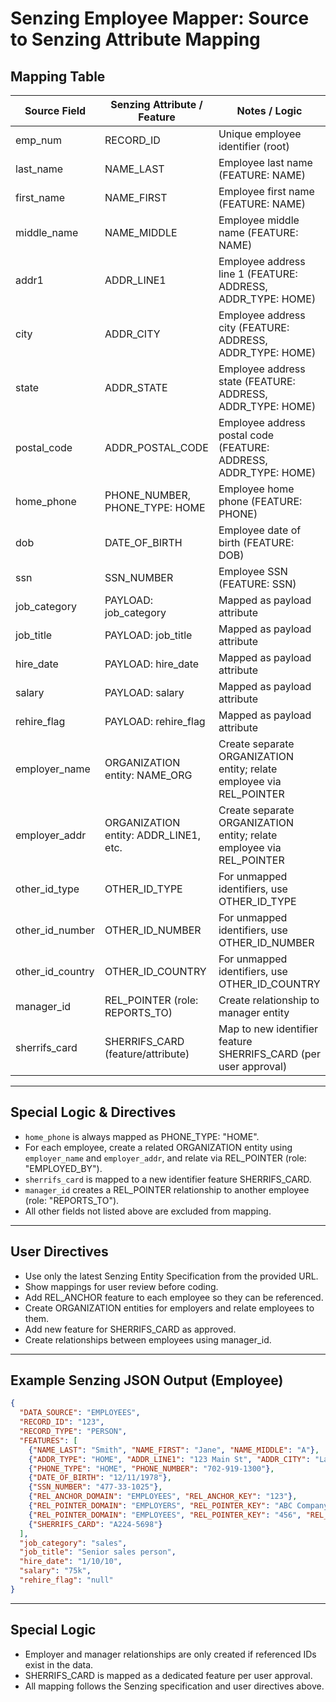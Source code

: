 # Senzing Employee Mapper: Source to Senzing Attribute Mapping

## Mapping Table

| Source Field         | Senzing Attribute / Feature           | Notes / Logic                                                                 |
|---------------------|---------------------------------------|-------------------------------------------------------------------------------|
| emp_num             | RECORD_ID                             | Unique employee identifier (root)                                             |
| last_name           | NAME_LAST                             | Employee last name (FEATURE: NAME)                                            |
| first_name          | NAME_FIRST                            | Employee first name (FEATURE: NAME)                                           |
| middle_name         | NAME_MIDDLE                           | Employee middle name (FEATURE: NAME)                                          |
| addr1               | ADDR_LINE1                            | Employee address line 1 (FEATURE: ADDRESS, ADDR_TYPE: HOME)                   |
| city                | ADDR_CITY                             | Employee address city (FEATURE: ADDRESS, ADDR_TYPE: HOME)                     |
| state               | ADDR_STATE                            | Employee address state (FEATURE: ADDRESS, ADDR_TYPE: HOME)                    |
| postal_code         | ADDR_POSTAL_CODE                      | Employee address postal code (FEATURE: ADDRESS, ADDR_TYPE: HOME)              |
| home_phone          | PHONE_NUMBER, PHONE_TYPE: HOME         | Employee home phone (FEATURE: PHONE)                                          |
| dob                 | DATE_OF_BIRTH                         | Employee date of birth (FEATURE: DOB)                                         |
| ssn                 | SSN_NUMBER                            | Employee SSN (FEATURE: SSN)                                                   |
| job_category        | PAYLOAD: job_category                  | Mapped as payload attribute                                                   |
| job_title           | PAYLOAD: job_title                     | Mapped as payload attribute                                                   |
| hire_date           | PAYLOAD: hire_date                     | Mapped as payload attribute                                                   |
| salary              | PAYLOAD: salary                        | Mapped as payload attribute                                                   |
| rehire_flag         | PAYLOAD: rehire_flag                   | Mapped as payload attribute                                                   |
| employer_name       | ORGANIZATION entity: NAME_ORG          | Create separate ORGANIZATION entity; relate employee via REL_POINTER          |
| employer_addr       | ORGANIZATION entity: ADDR_LINE1, etc.  | Create separate ORGANIZATION entity; relate employee via REL_POINTER          |
| other_id_type       | OTHER_ID_TYPE                          | For unmapped identifiers, use OTHER_ID_TYPE                                   |
| other_id_number     | OTHER_ID_NUMBER                        | For unmapped identifiers, use OTHER_ID_NUMBER                                 |
| other_id_country    | OTHER_ID_COUNTRY                       | For unmapped identifiers, use OTHER_ID_COUNTRY                                |
| manager_id          | REL_POINTER (role: REPORTS_TO)         | Create relationship to manager entity                                         |
| sherrifs_card       | SHERRIFS_CARD (feature/attribute)      | Map to new identifier feature SHERRIFS_CARD (per user approval)               |

---

## Special Logic & Directives

- `home_phone` is always mapped as PHONE_TYPE: "HOME".
- For each employee, create a related ORGANIZATION entity using `employer_name` and `employer_addr`, and relate via REL_POINTER (role: "EMPLOYED_BY").
- `sherrifs_card` is mapped to a new identifier feature SHERRIFS_CARD.
- `manager_id` creates a REL_POINTER relationship to another employee (role: "REPORTS_TO").
- All other fields not listed above are excluded from mapping.

---

## User Directives

- Use only the latest Senzing Entity Specification from the provided URL.
- Show mappings for user review before coding.
- Add REL_ANCHOR feature to each employee so they can be referenced.
- Create ORGANIZATION entities for employers and relate employees to them.
- Add new feature for SHERRIFS_CARD as approved.
- Create relationships between employees using manager_id.

---

## Example Senzing JSON Output (Employee)

```json
{
  "DATA_SOURCE": "EMPLOYEES",
  "RECORD_ID": "123",
  "RECORD_TYPE": "PERSON",
  "FEATURES": [
    {"NAME_LAST": "Smith", "NAME_FIRST": "Jane", "NAME_MIDDLE": "A"},
    {"ADDR_TYPE": "HOME", "ADDR_LINE1": "123 Main St", "ADDR_CITY": "Las Vegas", "ADDR_STATE": "NV", "ADDR_POSTAL_CODE": "89132"},
    {"PHONE_TYPE": "HOME", "PHONE_NUMBER": "702-919-1300"},
    {"DATE_OF_BIRTH": "12/11/1978"},
    {"SSN_NUMBER": "477-33-1025"},
    {"REL_ANCHOR_DOMAIN": "EMPLOYEES", "REL_ANCHOR_KEY": "123"},
    {"REL_POINTER_DOMAIN": "EMPLOYERS", "REL_POINTER_KEY": "ABC Company|111 First St, anytown USA", "REL_POINTER_ROLE": "EMPLOYED_BY"},
    {"REL_POINTER_DOMAIN": "EMPLOYEES", "REL_POINTER_KEY": "456", "REL_POINTER_ROLE": "REPORTS_TO"},
    {"SHERRIFS_CARD": "A224-5698"}
  ],
  "job_category": "sales",
  "job_title": "Senior sales person",
  "hire_date": "1/10/10",
  "salary": "75k",
  "rehire_flag": "null"
}
```

---

## Special Logic
- Employer and manager relationships are only created if referenced IDs exist in the data.
- SHERRIFS_CARD is mapped as a dedicated feature per user approval.
- All mapping follows the Senzing specification and user directives above.

